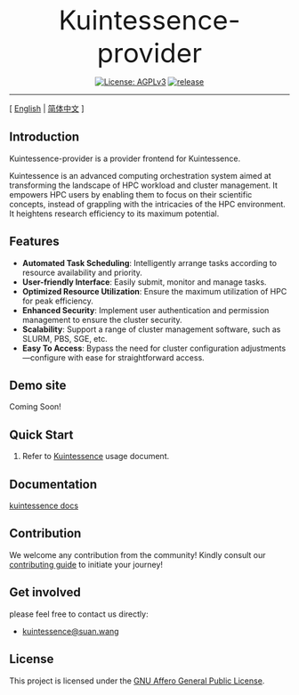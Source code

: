 <p align="center">
<font size=20>Kuintessence-provider</font>
</p>
<p align="center">
  <a href="https://www.gnu.org/licenses/agpl-3.0.html"><img src="https://img.shields.io/badge/licenses-AGPLv3-orange" alt="License: AGPLv3"></a>
  <a href="https://img.shields.io/badge/release-v0.0.1-blue"><img src="https://img.shields.io/badge/release-v0.0.1-blue" alt=" release"></a>
</p>

------------------------------

[ [English](readme.md) | [简体中文](readme.zh-hans.md) ]

## Introduction

Kuintessence-provider is a provider frontend for Kuintessence.

Kuintessence is an advanced computing orchestration system aimed at transforming the landscape of HPC workload and cluster management. It empowers HPC users by enabling them to focus on their scientific concepts, instead of grappling with the intricacies of the HPC environment. It heightens research efficiency to its maximum potential.

## Features

- **Automated Task Scheduling**: Intelligently arrange tasks according to resource availability and priority.
- **User-friendly Interface**: Easily submit, monitor and manage tasks.
- **Optimized Resource Utilization**: Ensure the maximum utilization of HPC for peak efficiency.
- **Enhanced Security**: Implement user authentication and permission management to ensure the cluster security.
- **Scalability**: Support a range of cluster management software, such as SLURM, PBS, SGE, etc.
- **Easy To Access**: Bypass the need for cluster configuration adjustments—configure with ease for straightforward access.

## Demo site

Coming Soon!

## Quick Start

1. Refer to [Kuintessence](https://github.com/nsccjn/kuintessence.git) usage document.

## Documentation

[kuintessence docs](https://docs.kuintessence.com)

## Contribution

We welcome any contribution from the community! Kindly consult our [contributing guide](contributing.md) to initiate your journey!

## Get involved

please feel free to contact us directly:

- kuintessence@suan.wang

## License

This project is licensed under the [GNU Affero General Public License](LICENSE).
